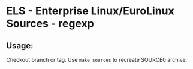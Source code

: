 # ELS - Enterprise Linux/EuroLinux Sources - regexp
 
## Usage:
  Checkout branch or tag. Use `make sources` to recreate  SOURCE0 archive.

